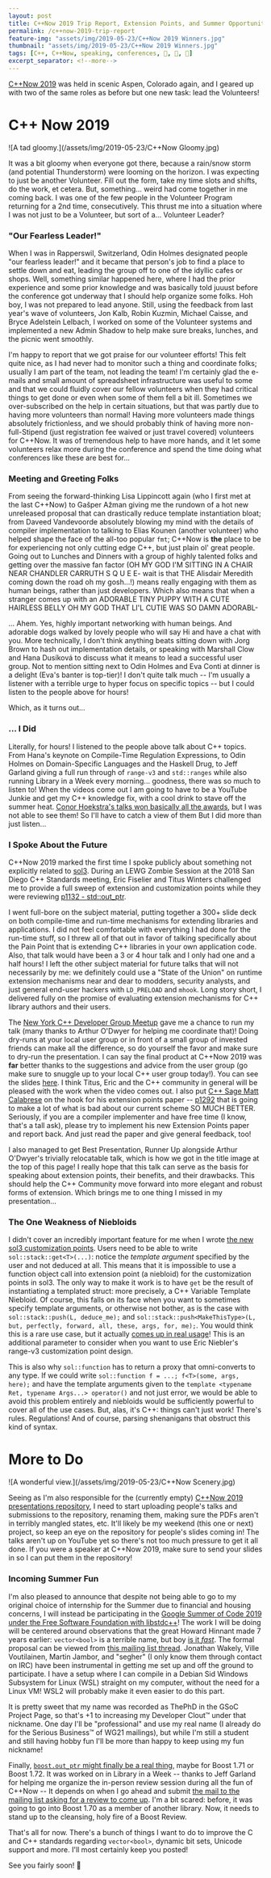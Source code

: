 ```yaml
---
layout: post
title: C++Now 2019 Trip Report, Extension Points, and Summer Opportunities
permalink: /c++now-2019-trip-report
feature-img: "assets/img/2019-05-23/C++Now 2019 Winners.jpg"
thumbnail: "assets/img/2019-05-23/C++Now 2019 Winners.jpg"
tags: [C++, C++Now, speaking, conferences, 🤝, 📣, 📜]
excerpt_separator: <!--more-->
---
```


[C++Now 2019](http://cppnow.org/) was held in scenic Aspen, Colorado again, and I geared up with two of the same roles as before but one new task:<!--more--> lead the Volunteers!



# C++ Now 2019

![A tad gloomy.](/assets/img/2019-05-23/C++Now Gloomy.jpg)

It was a bit gloomy when everyone got there, because a rain/snow storm (and potential Thunderstorm) were looming on the horizon. I was expecting to just be another Volunteer. Fill out the form, take my time slots and shifts, do the work, et cetera. But, something... weird had come together in me coming back. I was one of the few people in the Volunteer Program returning for a 2nd time, consecutively. This thrust me into a situation where I was not just to be a Volunteer, but sort of a... Volunteer Leader?

### "Our Fearless Leader!"

When I was in Rapperswil, Switzerland, Odin Holmes designated people "our fearless leader!" and it became that person's job to find a place to settle down and eat, leading the group off to one of the idyllic cafes or shops. Well, something similar happened here, where I had the prior experience and some prior knowledge and was basically told juuust before the conference got underway that I should help organize some folks. Hoh boy, I was not prepared to lead anyone. Still, using the feedback from last year's wave of volunteers, Jon Kalb, Robin Kuzmin, Michael Caisse, and Bryce Adelstein Lelbach, I worked on some of the Volunteer systems and implemented a new Admin Shadow to help make sure breaks, lunches, and the picnic went smoothly.

I'm happy to report that we got praise for our volunteer efforts! This felt quite nice, as I had never had to monitor such a thing and coordinate folks; usually I am part of the team, not leading the team! I'm certainly glad the e-mails and small amount of spreadsheet infrastructure was useful to some and that we could fluidly cover our fellow volunteers when they had critical things to get done or even when some of them fell a bit ill. Sometimes we over-subscribed on the help in certain situations, but that was partly due to having more volunteers than normal! Having more volunteers made things absolutely frictionless, and we should probably think of having more non-full-Stipend (just registration fee waived or just travel covered) volunteers for C++Now. It was of tremendous help to have more hands, and it let some volunteers relax more during the conference and spend the time doing what conferences like these are best for...


### Meeting and Greeting Folks

From seeing the forward-thinking Lisa Lippincott again (who I first met at the last C++Now) to Gašper Ažman giving me the rundown of a hot new unreleased proposal that can drastically reduce template instantiation bloat; from Daveed Vandevoorde absolutely blowing my mind with the details of compiler implementation to talking to Elias Kounen (another volunteer) who helped shape the face of the all-too popular `fmt`; C++Now is **the** place to be for experiencing not only cutting edge C++, but just plain ol' great people. Going out to Lunches and Dinners with a group of highly talented folks and getting over the massive fan factor (OH MY GOD I'M SITTING IN A CHAIR NEAR CHANDLER CARRUTH S Q U E E- wait is that THE Alisdair Meredith coming down the road oh my gosh...!) means really engaging with them as human beings, rather than just developers. Which also means that when a stranger comes up with an ADORABLE TINY PUPPY WITH A CUTE HAIRLESS BELLY OH MY GOD THAT LI'L CUTIE WAS SO DAMN ADORABL-

... Ahem. Yes, highly important networking with human beings. And adorable dogs walked by lovely people who will say Hi and have a chat with you. More technically, I don't think anything beats sitting down with Jorg Brown to hash out implementation details, or speaking with Marshall Clow and Hana Dusíková to discuss what it means to lead a successful user group. Not to mention sitting next to Odin Holmes and Eva Conti at dinner is a delight (Eva's banter is top-tier)! I don't quite talk much -- I'm usually a listener with a terrible urge to hyper focus on specific topics -- but I could listen to the people above for hours!

Which, as it turns out...


### ... I Did

Literally, for hours! I listened to the people above talk about C++ topics. From Hana's keynote on Compile-Time Regulation Expressions, to Odin Holmes on Domain-Specific Languages and the Haskell Drug, to Jeff Garland giving a full run through of `range-v3` and `std::ranges`  while also running Library in a Week every morning... goodness, there was so much to listen to! When the videos come out I am going to have to be a YouTube Junkie and get my C++ knowledge fix, with a cool drink to stave off the summer heat. [Conor Hoekstra's talks won basically all the awards](http://cppnow.org/announcements/2019/05/announcing-cpp-now-2020/#awards), but I was not able to see them! So I'll have to catch a view of them But I did more than just listen...


### I Spoke About the Future

C++Now 2019 marked the first time I spoke publicly about something not explicitly related to [sol3](https://github.com/ThePhD/sol2). During an LEWG Zombie Session at the 2018 San Diego C++ Standards meeting, Eric Fiselier and Titus Winters challenged me to provide a full sweep of extension and customization points while they were reviewing [p1132 - std::out_ptr](https://thephd.github.io/vendor/future_cxx/papers/d1132.html).

I went full-bore on the subject material, putting together a 300+ slide deck on both compile-time and run-time mechanisms for extending libraries and applications. I did not feel comfortable with everything I had done for the run-time stuff, so I threw all of that out in favor of talking specifically about the Pain Point that is extending C++ libraries in your own application code. Also, that talk would have been a 3 or 4 hour talk and I only had one and a half hours! I left the other subject material for future talks that will not necessarily by me: we definitely could use a "State of the Union" on runtime extension mechanisms near and dear to modders, security analysts, and just general end-user hackers with `LD_PRELOAD` and `mhook`. Long story short, I delivered fully on the promise of evaluating extension mechanisms for C++ library authors and their users.

The [New York C++ Developer Group Meetup](https://www.meetup.com/nyccpp/) gave me a chance to run my talk (many thanks to Arthur O'Dwyer for helping me coordinate that)! Doing dry-runs at your local user group or in front of a small group of invested friends can make all the difference, so do yourself the favor and make sure to dry-run the presentation. I can say the final product at C++Now 2019 was **far** better thanks to the suggestions and advice from the user group (go make sure to snuggle up to your local C++ user group today!). You can see the slides [here](https://thephd.github.io/presentations/sol2/C%2B%2B%20Now/2019/The%20Plan%20for%20Tomorrow%20-%20Compile-Time%20Extension%20Points%20in%20C%2B%2B.pdf). I think Titus, Eric and the C++ community in general will be pleased with the work when the video comes out. I also put [C++ Sage Matt Calabrese](https://twitter.com/CppSage/status/1126937120776630274) on the hook for his extension points paper -- [p1292](https://wg21.link/p1292) that is going to make a lot of what is bad about our current scheme SO MUCH BETTER. Seriously, if you are a compiler implementer and have free time (I know, that's a tall ask), please try to implement his new Extension Points paper and report back. And just read the paper and give general feedback, too!

I also managed to get Best Presentation, Runner Up alongside Arthur O'Dwyer's trivially relocatable talk, which is how we got in the title image at the top of this page! I really hope that this talk can serve as the basis for speaking about extension points, their benefits, and their drawbacks. This should help the C++ Community move forward into more elegant and robust forms of extension. Which brings me to one thing I missed in my presentation...


### The One Weakness of Niebloids

I didn't cover an incredibly important feature for me when I wrote [the new sol3 customization points](https://github.com/ThePhD/sol2/blob/develop/examples/source/customization_multiple.cpp). Users need to be able to write `sol::stack::get<T>(...)`: notice the _template argument_ specified by the user and not deduced at all. This means that it is impossible to use a function object call into extension point (a niebloid) for the customization points in sol3. The only way to make it work is to have `get` be the result of instantiating a templated struct: more precisely, a C++ Variable Template Niebloid. Of course, this falls on its face when you want to sometimes specify template arguments, or otherwise not bother, as is the case with `sol::stack::push(L, deduce_me);` and `sol::stack::push<MakeThisType>(L, but, perfectly, forward, all, these, args, for, me);`. You would think this is a rare use case, but it actually [comes up in real usage](https://github.com/ThePhD/sol2/issues/814)! This is an additional parameter to consider when you want to use Eric Niebler's range-v3 customization point design.

This is also why `sol::function` has to return a proxy that omni-converts to any type. If we could write `sol::function f = ...; f<T>(some, args, here);` and have the template arguments given to the `template <typename Ret, typename Args...> operator()` and not just error, we would be able to avoid this problem entirely and niebloids would be sufficiently powerful to cover all of the use cases. But, alas, it's C++: things can't just work! There's rules. Regulations! And of course, parsing shenanigans that obstruct this kind of syntax.



# More to Do

![A wonderful view.](/assets/img/2019-05-23/C++Now Scenery.jpg)

Seeing as I'm also responsible for the (currently empty) [C++Now 2019 presentations repository](https://github.com/boostcon/cppnow_presentations_2019), I need to start uploading people's talks and submissions to the repository, renaming them, making sure the PDFs aren't in terribly mangled states, etc. It'll likely be my weekend (this one or next) project, so keep an eye on the repository for people's slides coming in! The talks aren't up on YouTube yet so there's not too much pressure to get it all done. If you were a speaker at C++Now 2019, make sure to send your slides in so I can put them in the repository!


### Incoming Summer Fun

I'm also pleased to announce that despite not being able to go to my original choice of internship for the Summer due to financial and housing concerns, I will instead be participating in the [Google Summer of Code 2019 under the Free Software Foundation with libstdc++](https://summerofcode.withgoogle.com/projects/#4654726870728704)! The work I will be doing will be centered around observations that the great Howard Hinnant made 7 years earlier: `vector<bool>` is a terrible name, but boy [is it _fast_](https://howardhinnant.github.io/onvectorbool.html). The formal proposal can be viewed from [this mailing list thread](https://gcc.gnu.org/ml/libstdc++/2019-02/msg00004.html). Jonathan Wakely, Ville Voutilainen, Martin Jambor, and "segher" (I only know them through contact on IRC) have been instrumental in getting me set up and off the ground to participate. I have a setup where I can compile in a Debian Sid Windows Subsystem for Linux (WSL) straight on my computer, without the need for a Linux VM! WSL2 will probably make it even easier to do this part.

It is pretty sweet that my name was recorded as ThePhD in the GSoC Project Page, so that's +1 to increasing my Developer Clout™ under that nickname. One day I'll be "professional" and use my real name (I already do for the Serious Business™ of WG21 mailings), but while I'm still a student and still having hobby fun I'll be more than happy to keep using my fun nickname!

Finally, [`boost.out_ptr` might finally be a real thing](https://github.com/ThePhD/out_ptr), maybe for Boost 1.71 or Boost 1.72. It was worked on in Library in a Week -- thanks to Jeff Garland for helping me organize the in-person review session during all the fun of C++Now -- It depends on when I go ahead and submit [the mail to the mailing list asking for a review to come up](https://lists.boost.org/Archives/boost/2019/05/246248.php). I'm a bit scared: before, it was going to go into Boost 1.70 as a member of another library. Now, it needs to stand up to the cleansing, holy fire of a Boost Review.

That's all for now. There's a bunch of things I want to do to improve the C and C++ standards regarding `vector<bool>`, dynamic bit sets, Unicode support and more. I'll most certainly keep you posted!

See you fairly soon! 💚
